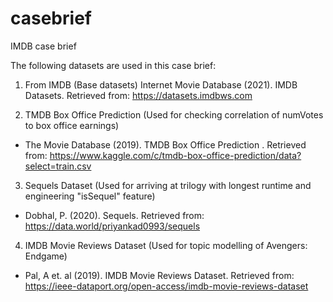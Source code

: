 # casebrief
IMDB case brief

The following datasets are used in this case brief:

1. From IMDB
(Base datasets)
Internet Movie Database (2021). IMDB Datasets. Retrieved from: https://datasets.imdbws.com


2. TMDB Box Office Prediction 
(Used for checking correlation of numVotes to box office earnings)
- The Movie Database (2019). TMDB Box Office Prediction . Retrieved from: https://www.kaggle.com/c/tmdb-box-office-prediction/data?select=train.csv


3. Sequels Dataset 
(Used for arriving at trilogy with longest runtime and engineering "isSequel" feature)
- Dobhal, P. (2020). Sequels. Retrieved from: https://data.world/priyankad0993/sequels

4. IMDB Movie Reviews Dataset
(Used for topic modelling of Avengers: Endgame)
- Pal, A et. al (2019). IMDB Movie Reviews Dataset. Retrieved from: https://ieee-dataport.org/open-access/imdb-movie-reviews-dataset


